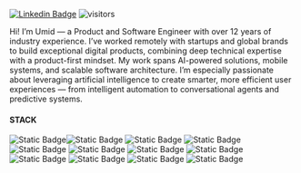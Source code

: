 [![Linkedin Badge](https://img.shields.io/badge/-mirzabekov-blue?style=flat-square&logo=Linkedin&logoColor=white&link=https://www.linkedin.com/in/mirzabekov/)](https://www.linkedin.com/in/mirzabekov/) ![visitors](https://visitor-badge.laobi.icu/badge?page_id=umidtech)

Hi! I’m Umid — a Product and Software Engineer with over 12 years of industry experience.
I’ve worked remotely with startups and global brands to build exceptional digital products, combining deep technical expertise with a product-first mindset. My work spans AI-powered solutions, mobile systems, and scalable software architecture. I’m especially passionate about leveraging artificial intelligence to create smarter, more efficient user experiences — from intelligent automation to conversational agents and predictive systems.

#### STACK

![Static Badge](https://img.shields.io/badge/Swift-0A1A2F?style=for-the-badge&logo=Swift)![Static Badge](https://img.shields.io/badge/TypeScript-0A1A2F?style=for-the-badge&logo=TypeScript) ![Static Badge](https://img.shields.io/badge/Next.js-0A1A2F?style=for-the-badge&logo=Next.js) ![Static Badge](https://img.shields.io/badge/React.js-0A1A2F?style=for-the-badge&logo=React) ![Static Badge](https://img.shields.io/badge/React%20Native-0A1A2F?style=for-the-badge&logo=React) ![Static Badge](https://img.shields.io/badge/Expo-0A1A2F?style=for-the-badge&logo=Expo) ![Static Badge](https://img.shields.io/badge/Node.js-0A1A2F?style=for-the-badge&logo=Node.js) ![Static Badge](https://img.shields.io/badge/Nest.js-0A1A2F?style=for-the-badge&logo=NestJS) ![Static Badge](https://img.shields.io/badge/SupaBase-0A1A2F?style=for-the-badge&logo=SupaBase) ![Static Badge](https://img.shields.io/badge/Postgres-0A1A2F?style=for-the-badge&logo=Postgresql) ![Static Badge](https://img.shields.io/badge/UX%2FUI-0A1A2F?style=for-the-badge&logo=Figma) ![Static Badge](https://img.shields.io/badge/Github-0A1A2F?style=for-the-badge&logo=Github)
